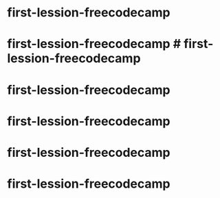 # first-lession-freecodecamp
# first-lession-freecodecamp # first-lession-freecodecamp
# first-lession-freecodecamp
# first-lession-freecodecamp
# first-lession-freecodecamp
# first-lession-freecodecamp
